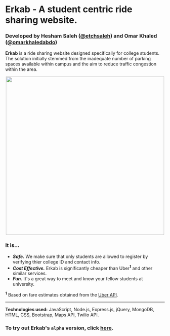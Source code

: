 # Erkab - A student centric ride sharing website.

### Developed by Hesham Saleh ([@etchsaleh](http://www.github.com/etchsaleh)) and Omar Khaled ([@omarkhaledabdo](http://www.github.com/omarkhaledabdo))

**Erkab** is a ride sharing website designed specifically for college students. 
The solution initially stemmed from the inadequate number of parking spaces available within campus and the aim to reduce traffic congestion within the area.

<p align="center">
  <img src="https://i.imgur.com/Cj2uM2F.png" width="500" height="500" />
</p>

### It is...
* ***Safe.*** We make sure that only students are allowed to register by verifying thier college ID and contact info.
* ***Cost Effective.*** Erkab is significantly cheaper than Uber<sup><b>1</b></sup> and other similar services.
* ***Fun.*** It's a great way to meet and know your fellow students at university.

<sup><b>1</b></sup> Based on fare estimates obtained from the [Uber API](https://developer.uber.com/docs/riders/references/api/v1.2/estimates-price-get).
<hr>

**Technologies used:** JavaScript, Node.js, Express.js, jQuery, MongoDB, HTML, CSS, Bootstrap, Maps API, Twilio API.

### To try out **Erkab**'s `alpha` version, click [**here**](https://erkab.herokuapp.com).


